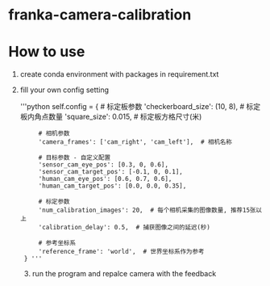 # franka-camera-calibration
# How to use 
1. create conda environment with packages in requirement.txt
2. fill your own config setting
   
   '''python 
   self.config = {
            # 标定板参数
            'checkerboard_size': (10, 8),  # 标定板内角点数量
            'square_size': 0.015,  # 标定板方格尺寸(米)
            
            # 相机参数
            'camera_frames': ['cam_right', 'cam_left'],  # 相机名称
            
            # 目标参数 - 自定义配置
            'sensor_cam_eye_pos': [0.3, 0, 0.6],
            'sensor_cam_target_pos': [-0.1, 0, 0.1],
            'human_cam_eye_pos': [0.6, 0.7, 0.6],
            'human_cam_target_pos': [0.0, 0.0, 0.35],
            
            # 标定参数
            'num_calibration_images': 20,  # 每个相机采集的图像数量, 推荐15张以上
            'calibration_delay': 0.5,  # 捕获图像之间的延迟(秒)
            
            # 参考坐标系
            'reference_frame': 'world',  # 世界坐标系作为参考
        } '''
   
   3. run the program and repalce camera with the feedback
